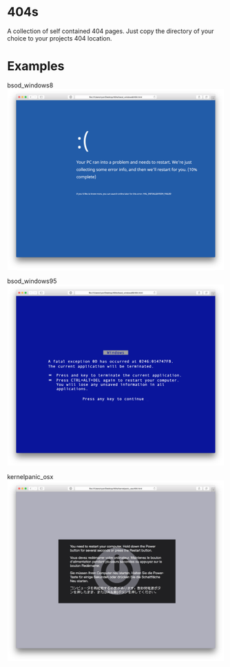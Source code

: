 # 404s

A collection of self contained 404 pages. Just copy the directory of your choice to your projects 404 location.


# Examples
bsod_windows8
![](/bsod_windows8/screenshot.png "bsod_windows8")

bsod_windows95
![](/bsod_windows95/screenshot.png "bsod_windows95")

kernelpanic_osx
![](/kernelpanic_osx/screenshot.png "kernelpanic_osx")
